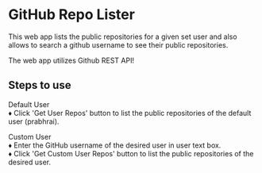 # GitHub Repo Lister

This web app lists the public repositories for a given set user and also allows to search a github username to see their public repositories.

The web app utilizes Github REST API! 

## Steps to use
Default User \
♦ Click 'Get User Repos' button to list the public repositories of the default user (prabhrai).  
  
Custom User  \
♦ Enter the GitHub username of the desired user in user text box.\
♦ Click 'Get Custom User Repos' button to list the public repositories of the desired user.
